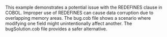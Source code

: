 This example demonstrates a potential issue with the REDEFINES clause in COBOL.  Improper use of REDEFINES can cause data corruption due to overlapping memory areas. The bug.cob file shows a scenario where modifying one field might unintentionally affect another. The bugSolution.cob file provides a safer alternative.